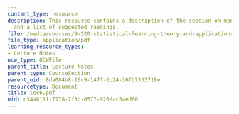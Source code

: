 ```yaml
---
content_type: resource
description: This resource contains a description of the session on manifold regularization
  and a list of suggested raedings.
file: /media/courses/9-520-statistical-learning-theory-and-applications-spring-2006/c34a811f77787f3d0577926dac5aed60_lec6.pdf
file_type: application/pdf
learning_resource_types:
- Lecture Notes
ocw_type: OCWFile
parent_title: Lecture Notes
parent_type: CourseSection
parent_uid: 8da084b8-16c9-147f-2c24-36fb7353719e
resourcetype: Document
title: lec6.pdf
uid: c34a811f-7778-7f3d-0577-926dac5aed60
---
```

